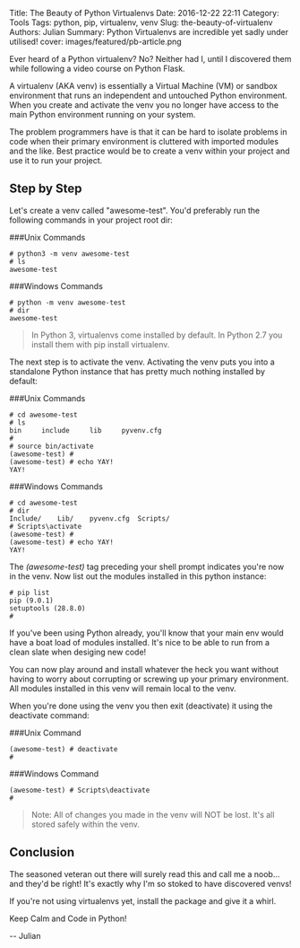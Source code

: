 Title: The Beauty of Python Virtualenvs
Date: 2016-12-22 22:11
Category: Tools
Tags: python, pip, virtualenv, venv
Slug: the-beauty-of-virtualenv
Authors: Julian
Summary: Python Virtualenvs are incredible yet sadly under utilised!
cover: images/featured/pb-article.png

Ever heard of a Python virtualenv? No? Neither had I, until I discovered them while following a video course on Python Flask.

A virtualenv (AKA venv) is essentially a Virtual Machine (VM) or sandbox environment that runs an independent and untouched Python environment.
When you create and activate the venv you no longer have access to the main Python environment running on your system.

The problem programmers have is that it can be hard to isolate problems in code when their primary environment is cluttered with imported modules and the like.
Best practice would be to create a venv within your project and use it to run your project.

## Step by Step

Let's create a venv called "awesome-test". You'd preferably run the following commands in your project root dir:

###Unix Commands
~~~~
# python3 -m venv awesome-test
# ls
awesome-test
~~~~

###Windows Commands
~~~~
# python -m venv awesome-test
# dir
awesome-test
~~~~

> In Python 3, virtualenvs come installed by default. In Python 2.7 you install them with pip install virtualenv.

The next step is to activate the venv.
Activating the venv puts you into a standalone Python instance that has pretty much nothing installed by default:

###Unix Commands
~~~~
# cd awesome-test
# ls
bin		include		lib		pyvenv.cfg
#
# source bin/activate
(awesome-test) #
(awesome-test) # echo YAY!
YAY!
~~~~

###Windows Commands
~~~~
# cd awesome-test
# dir
Include/	Lib/	pyvenv.cfg  Scripts/
# Scripts\activate
(awesome-test) #
(awesome-test) # echo YAY!
YAY!
~~~~

The *(awesome-test)* tag preceding your shell prompt indicates you're now in the venv.
Now list out the modules installed in this python instance:

~~~~
# pip list
pip (9.0.1)
setuptools (28.8.0)
#
~~~~

If you've been using Python already, you'll know that your main env would have a boat load of modules installed. It's nice to be able to run from a clean slate when desiging new code!

You can now play around and install whatever the heck you want without having to worry about corrupting or screwing up your primary environment. All modules installed in this venv will remain local to the venv.

When you're done using the venv you then exit (deactivate) it using the deactivate command:

###Unix Command
~~~~
(awesome-test) # deactivate
# 
~~~~

###Windows Command
~~~~
(awesome-test) # Scripts\deactivate
#
~~~~

> Note: All of changes you made in the venv will NOT be lost. It's all stored safely within the venv.

## Conclusion

The seasoned veteran out there will surely read this and call me a noob... and they'd be right! It's exactly why I'm so stoked to have discovered venvs!

If you're not using virtualenvs yet, install the package and give it a whirl.

Keep Calm and Code in Python!

-- Julian
